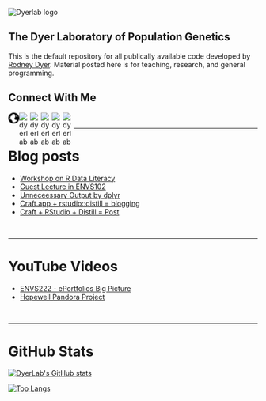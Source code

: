 ![Dyerlab logo](https://live.staticflickr.com/65535/51722755557_2368c8fb01_o_d.jpg)

## The Dyer Laboratory of Population Genetics

This is the default repository for all publically available code developed by [Rodney Dyer](https://dyerlab.org).  Material posted here is for teaching, research, and general programming.

## Connect With Me

 [<img align="left" alt="dyerlab" width="22px" src="https://raw.githubusercontent.com/iconic/open-iconic/master/svg/globe.svg" />](https://dyerlab.org)

[<img align="left" alt="dyerlab" width="22px" src="https://cdn.jsdelivr.net/npm/simple-icons@3.13.0/icons/youtube.svg" />](https://www.youtube.com/c/RodneyJDyer)

[<img align="left" alt="dyerlab" width="22px" src="https://cdn.jsdelivr.net/npm/simple-icons@3.13.0/icons/twitter.svg" />](https://www.twitter.com/RodneyDyer)

[<img align="left" alt="dyerlab" width="22px" src="https://cdn.jsdelivr.net/npm/simple-icons@3.13.0/icons/linkedin.svg" />](https://www.linkedin.com/in/dr-rodney-dyer/)

[<img align="left" alt="dyerlab" width="22px" src="https://cdn.jsdelivr.net/npm/simple-icons@3.13.0/icons/instagram.svg" />](https://www.instagram.com/RodneyDyer)

[<img align="left" alt="dyerlab" width="22px" src="https://cdn.jsdelivr.net/npm/simple-icons@3.13.0/icons/github.svg" />](https://www.github.com/dyerlab)

<br />

---

# Blog posts
<!-- BLOG-POST-LIST:START -->
- [Workshop on R Data Literacy](https://dyerlab.github.io/DLabWebsite/posts/2022-03-04-deq-r-workshop-day-1)
- [Guest Lecture in ENVS102](https://dyerlab.github.io/DLabWebsite/posts/2022-02-15-guest-lecture-in-envs102)
- [Unneceessary Output by dplyr](https://dyerlab.github.io/DLabWebsite/posts/2022-02-01-unneceessary-output-by-ttdplyrtt)
- [Craft.app + rstudio::distill = blogging](https://dyerlab.github.io/DLabWebsite/posts/2021-12-21-craft-app-rstudio-distill-blogging)
- [Craft + RStudio + Distill = Post](https://dyerlab.github.io/DLabWebsite/posts/2021-12-21-craft-rstudio-distill-post)
<!-- BLOG-POST-LIST:END -->

<br />

---

# YouTube Videos

<!-- YOUTUBE:START -->
- [ENVS222 - ePortfolios Big Picture](https://www.youtube.com/watch?v=lM6lE27qmYU)
- [Hopewell Pandora Project](https://www.youtube.com/watch?v=Ko9ijjLiVb0)
<!-- YOUTUBE:END -->

<br />

---

# GitHub Stats

[![DyerLab's GitHub stats](https://github-readme-stats.vercel.app/api?username=dyerlab&count_private=true&show_icons=true&hide_title=true)](https://github.com/anuraghazra/github-readme-stats)

[![Top Langs](https://github-readme-stats.vercel.app/api/top-langs/?username=dyerlab&hide_title=true)](https://github.com/anuraghazra/github-readme-stats)
